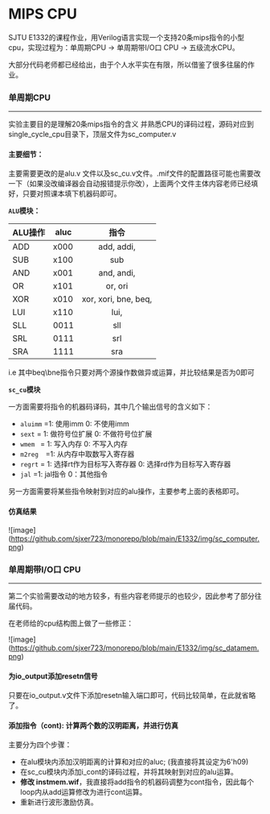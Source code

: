 # MIPS  CPU 

SJTU E1332的课程作业，用Verilog语言实现一个支持20条mips指令的小型cpu，实现过程为：单周期CPU -> 单周期带I/O口 CPU -> 五级流水CPU。

大部分代码老师都已经给出，由于个人水平实在有限，所以借鉴了很多往届的作业。

### 单周期CPU

------

实验主要目的是理解20条mips指令的含义 并熟悉CPU的译码过程，源码对应到single_cycle_cpu目录下，顶层文件为sc_computer.v

#### 主要细节：

主要需要更改的是alu.v 文件以及sc_cu.v文件。.mif文件的配置路径可能也需要改一下（如果没改编译器会自动报错提示你改），上面两个文件主体内容老师已经填好，只要对照课本填下机器码即可。

**`ALU`模块：**

| ALU操作 | aluc |         指令         |
| ------- | ---- | :------------------: |
| ADD     | x000 |      add, addi,      |
| SUB     | x100 |         sub          |
| AND     | x001 |      and, andi,      |
| OR      | x101 |       or, ori        |
| XOR     | x010 | xor, xori, bne, beq, |
| LUI     | x110 |         lui,         |
| SLL     | 0011 |         sll          |
| SRL     | 0111 |         srl          |
| SRA     | 1111 |         sra          |

i.e 其中beq\bne指令只要对两个源操作数做异或运算，并比较结果是否为0即可

**`sc_cu`模块**

一方面需要将指令的机器码译码，其中几个输出信号的含义如下：

- `aluimm` =1: 使用imm   0: 不使用imm
- `sext` = 1: 做符号位扩展 0: 不做符号位扩展
- `wmem ` = 1: 写入内存 0: 不写入内存
- `m2reg  `=1: 从内存中取数写入寄存器
- `regrt` = 1: 选择rt作为目标写入寄存器 0: 选择rd作为目标写入寄存器
- `jal` =1: jal指令 0：其他指令  

另一方面需要将某些指令映射到对应的alu操作，主要参考上面的表格即可。

#### 仿真结果

![image] (https://github.com/sjxer723/monorepo/blob/main/E1332/img/sc_computer.png)

### 单周期带I/O口 CPU

------

第二个实验需要改动的地方较多，有些内容老师提示的也较少，因此参考了部分往届代码。

在老师给的cpu结构图上做了一些修正：

![image] (https://github.com/sjxer723/monorepo/blob/main/E1332/img/sc_datamem.png)


#### 为io_output添加resetn信号

只要在io_output.v文件下添加resetn输入端口即可，代码比较简单，在此就省略了。

#### 添加指令（cont): 计算两个数的汉明距离，并进行仿真

主要分为四个步骤：

- 在alu模块内添加汉明距离的计算和对应的aluc; (我直接将其设定为6'h09)
- 在sc_cu模块内添加i_cont的译码过程，并将其映射到对应的alu运算。
- **修改 instmem.wif**，我直接将add指令的机器码调整为cont指令，因此每个loop内从add运算修改为进行cont运算。
- 重新进行波形激励仿真。

